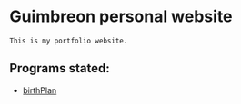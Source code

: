 # Guimbreon personal website

    This is my portfolio website.

## Programs stated:

- [birthPlan](https://github.com/guimbreon/ProgI_LTI)